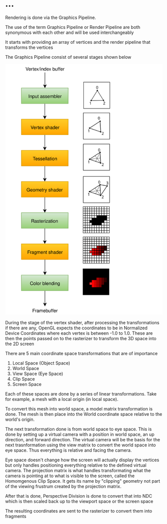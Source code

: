 # ...

Rendering is done via the Graphics Pipeline.

The use of the term Graphics Pipeline or Render Pipeline are both synonymous with each other
and will be used interchangeably

It starts with providing an array of vertices and the render pipeline that
transforms the vertices

The Graphics Pipeline consist of several stages shown below

![Graphics Pipeline](vulkan-pipeline-simplified.svg)

During the stage of the vertex shader, after processing the transformations
if there are any, OpenGL expects the coordinates to be in Normalized Device
Coordinates where each vertex is between -1.0 to 1.0. These are then the points
passed on to the rasterizer to transform the 3D space into the 2D screen

There are 5 main coordinate space transformations that are of importance

1. Local Space (Object Space)
2. World Space
3. View Space (Eye Space)
4. Clip Space
5. Screen Space

Each of these spaces are done by a series of linear transformations.
Take for example, a mesh with a local origin (in local space). 

To convert this mesh into world space, a model matrix transformation is done. 
The mesh is then place into the World coordinate space relative to the world's
origin. 

The next transformation done is from world space to eye space. This is done by
setting up a virtual camera with a position in world space, an up direction, and
forward direction. The virtual camera will be the basis for the next trasnformation
using the view matrix to convert the world space into eye space. Thus everything
is relative and facing the camera.

Eye space doesn't change how the screen will actually display the vertices but
only handles positioning everything relative to the defined virtual camera.
The projection matrix is what handles transformating what the camera is pointing
at to what is visible to the screen, called the Homomgenous Clip Space. It gets
its name by "clipping" geometry not part of the viewing frustrum created by
the projection matrix.

After that is done, Perspective Division is done to convert that into NDC
which is then scaled back up to the viewport space or the screen space

The resulting coordinates are sent to the rasterizer to convert them into
fragments
